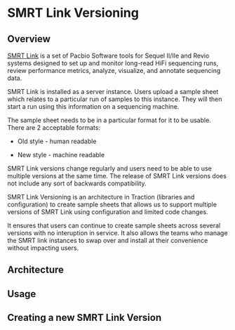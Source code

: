 # SMRT Link Versioning

## Overview

[SMRT Link](https://www.pacb.com/smrt-link/) is a set of Pacbio Software tools for Sequel II/IIe and Revio systems designed to set up and monitor long-read HiFi sequencing runs, review performance metrics, analyze, visualize, and annotate sequencing data.

SMRT Link is installed as a server instance. Users upload a sample sheet which relates to a particular run of samples to this instance. They will then start a run using this information on a sequencing machine.

The sample sheet needs to be in a particular format for it to be usable. There are 2 acceptable formats:

- Old style - human readable

- New style - machine readable

SMRT Link versions change regularly and users need to be able to use multiple versions at the same time. The release of SMRT Link versions does not include any sort of backwards compatibility.

SMRT Link Versioning is an architecture in Traction (libraries and configuration) to create sample sheets that allows us to support multiple versions of SMRT Link using configuration and limited code changes.

It ensures that users can continue to create sample sheets across several versions with no interuption in service. It also allows the teams who manage the SMRT link instances to swap over and install at their convenience without impacting users.

## Architecture

## Usage

## Creating a new SMRT Link Version

